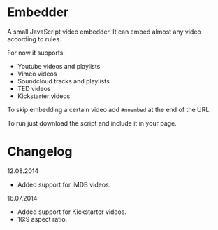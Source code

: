 Embedder
========

A small JavaScript video embedder. It can embed almost any video according to rules.

For now it supports:
* Youtube videos and playlists
* Vimeo videos
* Soundcloud tracks and playlists
* TED videos
* Kickstarter videos

To skip embedding a certain video add `#noembed` at the end of the URL.

To run just download the script and include it in your page.


Changelog
=========

12.08.2014

* Added support for IMDB videos.

16.07.2014

* Added support for Kickstarter videos.
* 16:9 aspect ratio.
